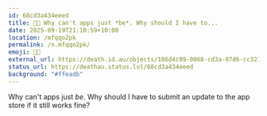 ```yaml
---
id: 68cd3a434eeed
title: 😵‍💫 Why can't apps just *be*. Why should I have to...
date: 2025-09-19T21:10:59+10:00
location: /mfqqo2pk
permalink: /n.mfqqo2pk/
emoji: 😵‍💫
external_url: https://death.id.au/objects/186d4c09-9068-cd3a-87d6-cc3214384344
status_url: https://deathau.status.lol/68cd3a434eeed
background: "#ffeadb"
---
```


Why can't apps just *be*. Why should I have to submit an update to the app store if it still works fine?
